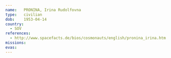 ```yaml
---
name:	PRONINA, Irina Rudolfovna 
type:	civilian
dob:	1953-04-14
country:
  - SOV
references:
  - http://www.spacefacts.de/bios/cosmonauts/english/pronina_irina.htm
missions:
evas:
---
```

